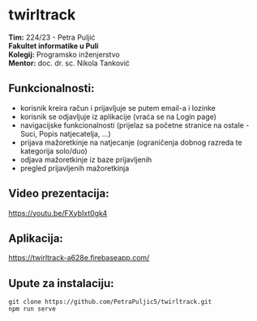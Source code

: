 # twirltrack

**Tim:** 224/23 - Petra Puljić  
**Fakultet informatike u Puli**  
**Kolegij:** Programsko inženjerstvo  
**Mentor:** doc. dr. sc. Nikola Tanković


## Funkcionalnosti:
- korisnik kreira račun i prijavljuje se putem email-a i lozinke
- korisnik se odjavljuje iz aplikacije (vraća se na Login page)
- navigacijske funkcionalnosti (prijelaz sa početne stranice na ostale - Suci, Popis natjecatelja, ...)
- prijava mažoretkinje na natjecanje (ograničenja dobnog razreda te kategorija solo/duo)
- odjava mažoretkinje iz baze prijavljenih
- pregled prijavljenih mažoretkinja


## Video prezentacija:
https://youtu.be/FXybIxt0gk4

## Aplikacija:
https://twirltrack-a628e.firebaseapp.com/


## Upute za instalaciju:
```
git clone https://github.com/PetraPuljic5/twirltrack.git
npm run serve
```
